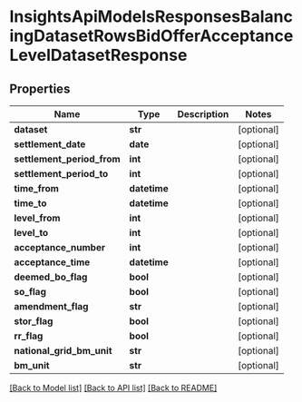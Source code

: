 # InsightsApiModelsResponsesBalancingDatasetRowsBidOfferAcceptanceLevelDatasetResponse

## Properties
Name | Type | Description | Notes
------------ | ------------- | ------------- | -------------
**dataset** | **str** |  | [optional] 
**settlement_date** | **date** |  | [optional] 
**settlement_period_from** | **int** |  | [optional] 
**settlement_period_to** | **int** |  | [optional] 
**time_from** | **datetime** |  | [optional] 
**time_to** | **datetime** |  | [optional] 
**level_from** | **int** |  | [optional] 
**level_to** | **int** |  | [optional] 
**acceptance_number** | **int** |  | [optional] 
**acceptance_time** | **datetime** |  | [optional] 
**deemed_bo_flag** | **bool** |  | [optional] 
**so_flag** | **bool** |  | [optional] 
**amendment_flag** | **str** |  | [optional] 
**stor_flag** | **bool** |  | [optional] 
**rr_flag** | **bool** |  | [optional] 
**national_grid_bm_unit** | **str** |  | [optional] 
**bm_unit** | **str** |  | [optional] 

[[Back to Model list]](../README.md#documentation-for-models) [[Back to API list]](../README.md#documentation-for-api-endpoints) [[Back to README]](../README.md)

